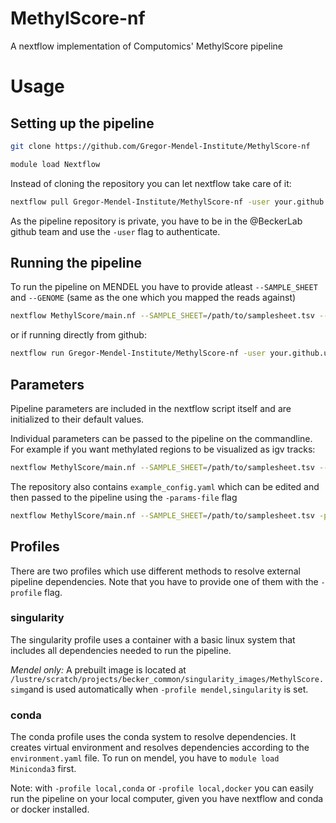 # MethylScore-nf
A nextflow implementation of Computomics' MethylScore pipeline

# Usage

## Setting up the pipeline

```bash
git clone https://github.com/Gregor-Mendel-Institute/MethylScore-nf

module load Nextflow
```

Instead of cloning the repository you can let nextflow take care of it:
```bash
nextflow pull Gregor-Mendel-Institute/MethylScore-nf -user your.github.username
```
As the pipeline repository is private, you have to be in the @BeckerLab github team and use the `-user` flag to authenticate.


## Running the pipeline
To run the pipeline on MENDEL you have to provide atleast `--SAMPLE_SHEET` and `--GENOME` (same as the one which you mapped the reads against)

```bash
nextflow MethylScore/main.nf --SAMPLE_SHEET=/path/to/samplesheet.tsv --GENOME=/path/to/reference_genome.fa -profile mendel,singularity
```
or if running directly from github:
```bash
nextflow run Gregor-Mendel-Institute/MethylScore-nf -user your.github.username --SAMPLE_SHEET=/path/to/samplesheet.tsv --GENOME=/path/to/reference_genome.fa -profile mendel,singularity
```

## Parameters
Pipeline parameters are included in the nextflow script itself and are initialized to their default values.

Individual parameters can be passed to the pipeline on the commandline. For example if you want methylated regions to be visualized as igv tracks:

```bash
nextflow MethylScore/main.nf --SAMPLE_SHEET=/path/to/samplesheet.tsv --IGV -profile mendel,singularity
```

The repository also contains `example_config.yaml` which can be edited and then passed to the pipeline using the `-params-file` flag

```bash
nextflow MethylScore/main.nf --SAMPLE_SHEET=/path/to/samplesheet.tsv -params-file=/path/to/config.yaml
```

## Profiles
There are two profiles which use different methods to resolve external pipeline dependencies.
Note that you have to provide one of them with the `-profile` flag.


### singularity
The singularity profile uses a container with a basic linux system that includes all dependencies needed to run the pipeline.

_Mendel only:_
A prebuilt image is located at `/lustre/scratch/projects/becker_common/singularity_images/MethylScore.simg`and is used automatically when `-profile mendel,singularity` is set.


### conda
The conda profile uses the conda system to resolve dependencies. It creates virtual environment and resolves dependencies according to the `environment.yaml` file.
To run on mendel, you have to `module load Miniconda3` first.

Note: with `-profile local,conda` or `-profile local,docker` you can easily run the pipeline on your local computer, given you have nextflow and conda or docker installed.
